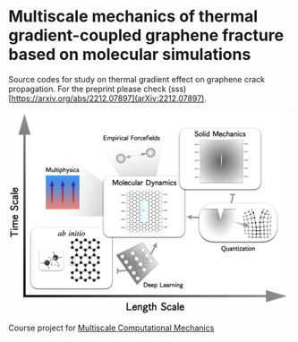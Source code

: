 # Multiscale mechanics of thermal gradient-coupled graphene fracture based on molecular simulations
Source codes for study on thermal gradient effect on graphene crack propagation. For the preprint please check (sss)[https://arxiv.org/abs/2212.07897](arXiv:2212.07897).

![doc/graphene_web.png](doc/graphene_web.png)

Course project for [Multiscale Computational Mechanics](https://classes.cornell.edu/browse/roster/SP21/class/MAE/6260)
